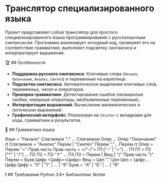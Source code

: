 # Транслятор специализированного языка

Проект представляет собой транслятор для простого специализированного языка программирования с русскоязычным синтаксисом. Программа анализирует исходный код, проверяет его на соответствие грамматике, выполняет подсветку синтаксиса и интерпретирует выражения.

🏆 ## Особенности

- **Поддержка русского синтаксиса**: Ключевые слова (`Начало`, `Окончание`, `Анализ`, `Синтез`) и переменные на кириллице.
- **Подсветка синтаксиса**: Автоматическое выделение ключевых слов, переменных, чисел и операторов.
- **Проверка грамматики**: Детектирование ошибок (незакрытые скобки, неверные операторы, необъявленные переменные).
- **Интерпретация выражений**: Вычисление математических и логических выражений.
- **Графический интерфейс**: Реализован на `tkinter` с вкладками для кода, грамматики и результатов.

📃 ## Грамматика языка

Язык = "Начало" Слагаемое ";" ... Слагаемое Опер ... Опер "Окончание" /t
Слагаемое = "Анализ" Перем | "Синтез" Перем ","... Перем /t
Опер = Перем "=" Прав.часть
Прав.часть = </"-/"> П1 ["-" | "+"] ... П1
П1 = П2 ["*" | "/"] ... П2
П2 = П3 "↑" ... П3
П3 = Перем | Вещ | "(" Прав.часть ")"
Перем = Букв Цифр <Цифр><Цифр>
Вещ = Цел "." Цел
Цел = Цифр ... Цифр
Цифр = "0" | "1" | ... | "9"
Букв = "A" | "Б" | ... | "Я"

❗️ ## Требования
Python 3.6+
Библиотеки: tkinter



